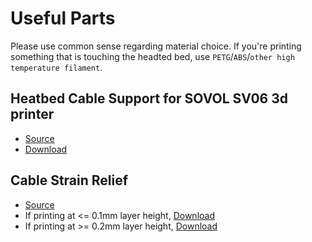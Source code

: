 # Useful Parts

Please use common sense regarding material choice. If you're printing something that is touching the headted bed, use `PETG`/`ABS`/`other high temperature filament`.

## Heatbed Cable Support for SOVOL SV06 3d printer

- [Source](https://www.printables.com/model/409689-heatbed-cable-support-for-sovol-sv06-3d-printer)
- [Download](SV06-heatbed-cable-support-V2.stl)

## Cable Strain Relief

- [Source](https://www.printables.com/model/409660-cable-strain-relief-for-sovol-sv06-3d-printer)
- If printing at <= 0.1mm layer height, [Download](./cable-strain-relief/SV06_heat_bed_cable_clamp_V1a.stl)
- If printing at >= 0.2mm layer height, [Download](./cable-strain-relief/SV06_heat_bed_cable_clamp_V1.stl)
